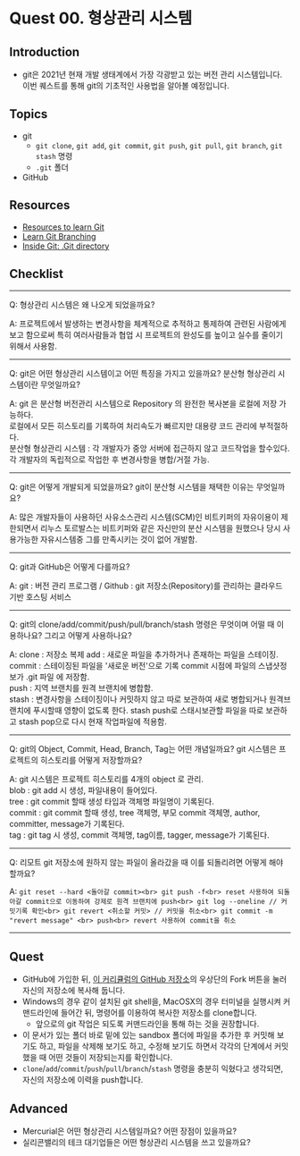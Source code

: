 # Quest 00. 형상관리 시스템

## Introduction
* git은 2021년 현재 개발 생태계에서 가장 각광받고 있는 버전 관리 시스템입니다. 이번 퀘스트를 통해 git의 기초적인 사용법을 알아볼 예정입니다.

## Topics
* git
  * `git clone`, `git add`, `git commit`, `git push`, `git pull`, `git branch`, `git stash` 명령
  * `.git` 폴더
* GitHub

## Resources
* [Resources to learn Git](https://try.github.io)
* [Learn Git Branching](https://learngitbranching.js.org/?locale=ko)
* [Inside Git: .Git directory](https://githowto.com/git_internals_git_directory)

## Checklist
___
Q: 형상관리 시스템은 왜 나오게 되었을까요?


A: 프로젝트에서 발생하는 변경사항을 체계적으로 추적하고 통제하여 관련된 사람에게 보고 함으로써 특히 여러사람들과 협업 시 프로젝트의 완성도를 높이고 실수를 줄이기 위해서 사용함.
___
Q: git은 어떤 형상관리 시스템이고 어떤 특징을 가지고 있을까요? 분산형 형상관리 시스템이란 무엇일까요?


A: git 은 분산형 버전관리 시스템으로 Repository 의 완전한 복사본을 로컬에 저장 가능하다.<br> 로컬에서 모든 히스토리를 기록하여 처리속도가 빠르지만 대용량 코드 관리에 부적절하다.<br>
분산형 형상관리 시스템 : 각 개발자가 중앙 서버에 접근하지 않고 코드작업을 할수있다. 각 개발자의 독립적으로 작업한 후 변경사항을 병합/거절 가능.
___
Q: git은 어떻게 개발되게 되었을까요? git이 분산형 시스템을 채택한 이유는 무엇일까요?


A: 많은 개발자들이 사용하던 사유소스관리 시스템(SCM)인 비트키퍼의 자유이용이 제한되면서 리누스 토르발스는 비트키퍼와 같은 자신만의 분산 시스템을 원했으나 당시 사용가능한 자유시스템중 그를 만족시키는 것이 없어 개발함.
___
Q: git과 GitHub은 어떻게 다를까요?


A: git : 버전 관리 프로그램 / Github : git 저장소(Repository)를 관리하는 클라우드 기반 호스팅 서비스
___
Q: git의 clone/add/commit/push/pull/branch/stash 명령은 무엇이며 어떨 때 이용하나요? 그리고 어떻게 사용하나요?


A: clone : 저장소 복제
   add : 새로운 파일을 추가하거나 존재하는 파일을 스테이징.<br>
   commit : 스테이징된 파일을 '새로운 버전'으로 기록 commit 시점에 파일의 스냅샷정보가 .git 파일 에 저장함.<br>
   push : 지역 브랜치를 원격 브랜치에 병합함.<br>
   stash : 변경사항을 스테이징이나 커밋하지 않고 따로 보관하여 새로 병합되거나 원격브랜치에 푸시할때 영향이 없도록 한다. stash push로 스태시보관할 파일을 따로 보관하고 stash pop으로 다시 현재 작업파일에 적용함. 
___
Q: git의 Object, Commit, Head, Branch, Tag는 어떤 개념일까요? git 시스템은 프로젝트의 히스토리를 어떻게 저장할까요?


A: git 시스템은 프로젝트 히스토리를 4개의 object 로 관리.<br>
   blob : git add 시 생성, 파일내용이 들어있다.<br>
   tree : git commit 할때 생성 타입과 객체명 파일명이 기록된다.<br>
   commit : git commit 할때 생성, tree 객체명, 부모 commit 객체명, author, committer, message가 기록된다.<br>
   tag : git tag 시 생성, commit 객체명, tag이름, tagger, message가 기록된다.
___
Q: 리모트 git 저장소에 원하지 않는 파일이 올라갔을 때 이를 되돌리려면 어떻게 해야 할까요?


A:  ```
    git reset --hard <돌아갈 commit><br>
    git push -f<br>
    reset 사용하여 되돌아갈 commit으로 이동하여 강제로 원격 브랜치에 push<br>
    git log --oneline // 커밋기록 확인<br>
    git revert <취소할 커밋> // 커밋을 취소<br>
    git commit -m "revert message" <br>
    push<br>
    revert 사용하여 commit을 취소
    ```
___
## Quest
* GitHub에 가입한 뒤, [이 커리큘럼의 GitHub 저장소](https://github.com/KnowRe-Dev/WebDevCurriculum)의 우상단의 Fork 버튼을 눌러 자신의 저장소에 복사해 둡니다.
* Windows의 경우 같이 설치된 git shell을, MacOSX의 경우 터미널을 실행시켜 커맨드라인에 들어간 뒤, 명령어를 이용하여 복사한 저장소를 clone합니다.
  * 앞으로의 git 작업은 되도록 커맨드라인을 통해 하는 것을 권장합니다.
* 이 문서가 있는 폴더 바로 밑에 있는 sandbox 폴더에 파일을 추가한 후 커밋해 보기도 하고, 파일을 삭제해 보기도 하고, 수정해 보기도 하면서 각각의 단계에서 커밋했을 때 어떤 것들이 저장되는지를 확인합니다.
* `clone`/`add`/`commit`/`push`/`pull`/`branch`/`stash` 명령을 충분히 익혔다고 생각되면, 자신의 저장소에 이력을 push합니다.

## Advanced
* Mercurial은 어떤 형상관리 시스템일까요? 어떤 장점이 있을까요?
* 실리콘밸리의 테크 대기업들은 어떤 형상관리 시스템을 쓰고 있을까요?
